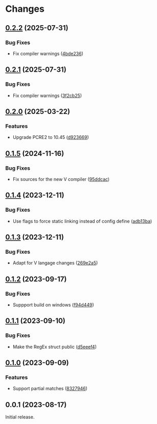 # Changes

## [0.2.2](https://github.com/prantlf/v-pcre2/compare/v0.2.1...v0.2.2) (2025-07-31)

### Bug Fixes

* Fix compiler warnings ([4bde236](https://github.com/prantlf/v-pcre2/commit/4bde23652120c9c08f826c04980820ed862f8454))

## [0.2.1](https://github.com/prantlf/v-pcre2/compare/v0.2.0...v0.2.1) (2025-07-31)

### Bug Fixes

* Fix compiler warnings ([3f2cb25](https://github.com/prantlf/v-pcre2/commit/3f2cb251edb635f36610c92e140cb4c9af0c9557))

## [0.2.0](https://github.com/prantlf/v-pcre2/compare/v0.1.5...v0.2.0) (2025-03-22)

### Features

* Upgrade PCRE2 to 10.45 ([d923669](https://github.com/prantlf/v-pcre2/commit/d9236690e74d8e24e91e59b0be22ce151e77b2e1))

## [0.1.5](https://github.com/prantlf/v-pcre2/compare/v0.1.4...v0.1.5) (2024-11-16)

### Bug Fixes

* Fix sources for the new V compiler ([95ddcac](https://github.com/prantlf/v-pcre2/commit/95ddcac9c4ff702ddb7e19c9cd2ce3056e3fec79))

## [0.1.4](https://github.com/prantlf/v-pcre2/compare/v0.1.3...v0.1.4) (2023-12-11)

### Bug Fixes

* Use flags to force static linking instead of config define ([adb13ba](https://github.com/prantlf/v-pcre2/commit/adb13ba64cd195589181c383a3be8cd613f48c74))

## [0.1.3](https://github.com/prantlf/v-pcre2/compare/v0.1.2...v0.1.3) (2023-12-11)

### Bug Fixes

* Adapt for V langage changes ([269e2a5](https://github.com/prantlf/v-pcre2/commit/269e2a5740733e770268640a73c335e191d1cb9e))

## [0.1.2](https://github.com/prantlf/v-pcre2/compare/v0.1.1...v0.1.2) (2023-09-17)

### Bug Fixes

* Suppport build on windows ([f94d449](https://github.com/prantlf/v-pcre2/commit/f94d449f5d40694bdff0f88e80ba7f630813a86c))

## [0.1.1](https://github.com/prantlf/v-pcre2/compare/v0.1.0...v0.1.1) (2023-09-10)

### Bug Fixes

* Make the RegEx struct public ([d5eeef4](https://github.com/prantlf/v-pcre2/commit/d5eeef4ebd17a9a00b51bbdf73b591f7e8f3d291))

## [0.1.0](https://github.com/prantlf/v-pcre2/compare/v0.0.1...v0.1.0) (2023-09-09)

### Features

* Support partial matches ([8327946](https://github.com/prantlf/v-pcre2/commit/8327946fccc45e973ff845895d6cfdc758e0378b))

## 0.0.1 (2023-08-17)

Initial release.
